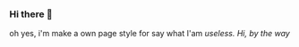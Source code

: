 ### Hi there 👋
<p>oh yes, i'm make a own page style for say what I'am <i>useless<i>. Hi, by the way</p>
<!--
**WaterMelonyOcO/WaterMelonyOcO** is a ✨ _special_ ✨ repository because its `README.md` (this file) appears on your GitHub profile.

Here are some ideas to get you started:

- 🔭 I’m currently working on ...
- 🌱 I’m currently learning ...
- 👯 I’m looking to collaborate on ...
- 🤔 I’m looking for help with ...
- 💬 Ask me about ...
- 📫 How to reach me: ...
- 😄 Pronouns: ...
- ⚡ Fun fact: ...
-->
